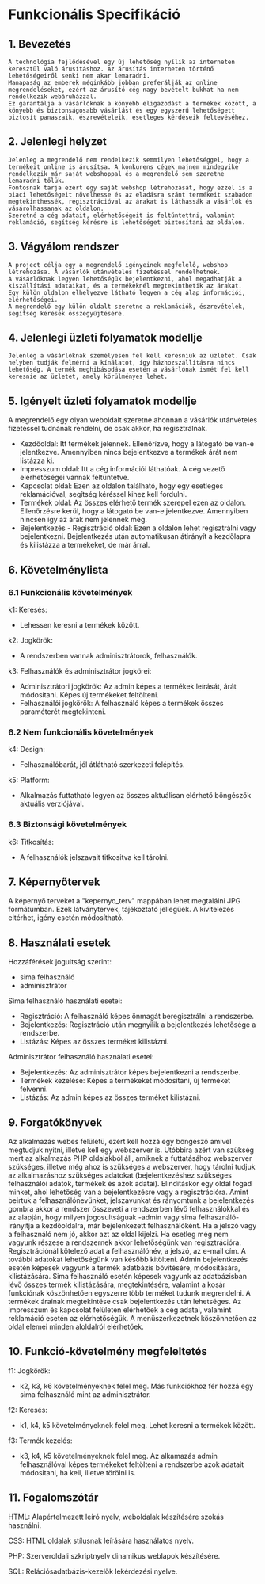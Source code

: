 # Funkcionális Specifikáció
## 1. Bevezetés
	A technológia fejlődésével egy új lehetőség nyílik az interneten keresztül való árusításhoz. Az árusítás interneten történő lehetőségeiről senki nem akar lemaradni.
	Manapaság az emberek méginkább jobban preferálják az online megrendeléseket, ezért az árusító cég nagy bevételt bukhat ha nem rendelkezik webáruházzal.
	Ez garantálja a vásárlóknak a könyebb eligazodást a termékek között, a könyebb és biztonságosabb vásárlást és egy egyszerű lehetőségett biztosít panaszaik, észrevételeik, esetleges kérdéseik feltevéséhez.

## 2. Jelenlegi helyzet
	Jelenleg a megrendelő nem rendelkezik semmilyen lehetőséggel, hogy a termékeit online is árusítsa. A konkurens cégek majnem mindegyike rendelkezik már saját webshoppal és a megrendelő sem szeretne lemaradni tőlük.
	Fontosnak tarja ezért egy saját webshop létrehozását, hogy ezzel is a piaci lehetőségeit növelhesse és az eladásra szánt termékeit szabadon megtekinthessék, regisztrációval az árakat is láthassák a vásárlók és vásárolhassanak az oldalon.
	Szeretné a cég adatait, elérhetőségeit is feltúntettni, valamint reklamáció, segítség kérésre is lehetőséget biztosítani az oldalon.

## 3. Vágyálom rendszer
	A project célja egy a megrendelő igényeinek megfelelő, webshop létrehozása. A vásárlók utánvételes fizetéssel rendelhetnek.
	A vásárlóknak legyen lehetőségük bejelentkezni, ahol megadhatják a kiszállítási adataikat, és a termékeknél megtekinthetik az árakat.
	Egy külön oldalon elhelyezve látható legyen a cég alap információi, elérhetőségei.
	A megrendelő egy külön oldalt szeretne a reklamációk, észrevételek, segítség kérések összegyűjtésére.
		
	
## 4. Jelenlegi üzleti folyamatok modellje
	Jelenleg a vásárlóknak személyesen fel kell keresniük az üzletet. Csak helyben tudják felmérni a kínálatot, így házhozszállításra nincs lehetőség. A termék meghibásodása esetén a vásárlónak ismét fel kell keresnie az üzletet, amely körülményes lehet. 

## 5. Igényelt üzleti folyamatok modellje
A megrendelő egy olyan weboldalt szeretne ahonnan a vásárlók utánvételes fizetéssel tudnának rendelni, de csak akkor, ha regisztrálnak.

- Kezdőoldal: Itt termékek jelennek. Ellenőrízve, hogy a látogató be van-e jelentkezve. Amennyiben nincs bejelentkezve a termékek árát nem listázza ki.
- Impresszum oldal: Itt a cég információi láthatóak. A cég vezető elérhetőségei vannak feltüntetve.
- Kapcsolat oldal: Ezen az oldalon található, hogy egy esetleges reklamációval, segítség kéréssel kihez kell fordulni.
- Termékek oldal: Az összes elérhető termék szerepel ezen az oldalon. Ellenőrzésre kerül, hogy a látogató be van-e jelentkezve. Amennyiben nincsen így az árak nem jelennek meg.
- Bejelentkezés - Regisztráció oldal: Ezen a oldalon lehet regisztrálni vagy bejelentkezni. Bejelentkezés után automatikusan átirányít a kezdőlapra és kilistázza a termékeket, de már árral.

## 6. Követelménylista
### 6.1 Funkcionális követelmények 
k1: Keresés: 
- Lehessen keresni a termékek között.

k2: Jogkörök:
- A rendszerben vannak adminisztrátorok, felhasználók.

k3: Felhasználók és adminisztrátor jogkörei:
- Adminisztrátori jogkörök: 
Az admin képes a termékek leírását, árát módosítani. Képes új termékeket feltölteni.
- Felhasználói jogkörök:
A felhasználó képes a termékek összes paraméterét megtekinteni. 
### 6.2 Nem funkcionális követelmények
k4: Design:
- Felhasználóbarát, jól átlátható szerkezeti felépítés.

k5: Platform:
- Alkalmazás futtatható legyen az összes aktuálisan elérhető böngészők aktuális verziójával.

### 6.3 Biztonsági követelmények
k6: Titkosítás:
- A felhasználók jelszavait titkositva kell tárolni.

## 7. Képernyőtervek
A képernyő terveket a "kepernyo_terv" mappában lehet megtalálni JPG formátumban. Ezek látványtervek, tájékoztató jellegűek. A kivitelezés eltérhet, igény esetén módosítható. 
## 8. Használati esetek
Hozzáférések jogultság szerint:
- sima felhasználó
- adminisztrátor

Sima felhasználó használati esetei:
- Regisztráció: A felhasználó képes önmagát beregisztrálni a rendszerbe.
- Bejelentkezés: Regisztráció után megnyilik a bejelentkezés lehetősége a rendszerbe.
- Listázás: Képes az összes terméket kilistázni. 

Adminisztrátor felhasználó használati esetei:
- Bejelentkezés: Az adminisztrátor képes bejelentkezni a rendszerbe.
- Termékek kezelése: Képes a termékeket módosítani, új terméket felvenni.
- Listázás: Az admin képes az összes terméket kilistázni.

## 9. Forgatókönyvek
Az alkalmazás webes felületü, ezért kell hozzá egy böngésző amivel megtudjuk nyitni, illetve kell egy webszerver is.
Utóbbira azért van szükség mert az alkalmazás PHP oldalakból áll, amiknek a futtatásához webszerver szükséges, illetve 
még ahoz is szükséges a webszerver, hogy tárolni tudjuk az alkalmazáshoz szükséges adatokat (bejelentkezéshez szükséges 
felhasználói adatok, termékek és azok adatai). Elinditáskor egy oldal fogad minket, ahol lehetőség van a  bejelentkezésre vagy a regisztrációra.
Amint beirtuk a felhasználónevünket, jelszavunkat és rányomtunk a bejelentkezés gombra akkor a rendszer összeveti a rendszerben lévő
felhasználókkal és az alapján, hogy milyen jogosultságuak -admin vagy sima felhasználó- irányitja a kezdőoldalra, már bejelenkezett felhasználóként. Ha a jelszó vagy
a felhasználó nem jó, akkor azt az oldal kijelzi. Ha esetleg még nem vagyunk részese a rendszernek akkor lehetőségünk van regisztrációra. Regisztrációnál kötelező adat a felhasználónév, a jelszó, az e-mail cím. A további adatokat lehetőségünk van később kitölteni.
Admin bejelentkezés esetén képesek vagyunk a termék adatbázis bővitésére, módosítására, kilistázására. Sima felhasználó esetén képesek 
vagyunk az adatbázisban lévő összes termék kilistázására, megtekintésére, valamint a kosár funkciónak köszönhetően egyszerre több terméket tudunk megrendelni.
A termékek árainak megtekintése csak bejelentkezés után lehetséges. Az impresszum és kapcsolat felületen elérhetőek a cég adatai, valamint reklamáció esetén az elérhetőségük.
A menüszerkezetnek köszönhetően az oldal elemei minden aloldalról elérhetőek.

## 10. Funkció-követelmény megfeleltetés
f1: Jogkörök:
- k2, k3, k6 követelményeknek felel meg.
Más funkciókhoz fér hozzá egy sima felhasználó mint az adminisztrátor.

f2: Keresés:
- k1, k4, k5 követelményeknek felel meg.
Lehet keresni a termékek között.

f3: Termék kezelés: 
- k3, k4, k5 követelményeknek felel meg.
Az alkamazás admin felhasználóval képes termékeket feltölteni a rendszerbe azok adatait módositani, ha kell, illetve törölni is.

## 11. Fogalomszótár
HTML: Alapértelmezett leíró nyelv, weboldalak készítésére szokás használni.

CSS: HTML oldalak stílusnak leírására használatos nyelv.

PHP: Szerveroldali szkriptnyelv dinamikus weblapok készítésére.

SQL: Relációsadatbázis-kezelők lekérdezési nyelve.